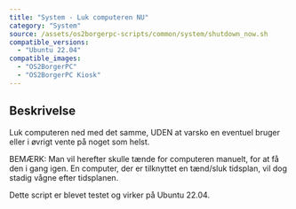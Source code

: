 ```yaml
---
title: "System - Luk computeren NU"
category: "System"
source: /assets/os2borgerpc-scripts/common/system/shutdown_now.sh
compatible_versions: 
  - "Ubuntu 22.04"
compatible_images:
  - "OS2BorgerPC"
  - "OS2BorgerPC Kiosk"
---
```


## Beskrivelse
Luk computeren ned med det samme, UDEN at varsko en eventuel bruger eller i øvrigt vente på noget som helst.

BEMÆRK: 
Man vil herefter skulle tænde for computeren manuelt, for at få den i gang igen. 
En computer, der er tilknyttet en tænd/sluk tidsplan, vil dog stadig vågne efter tidsplanen.

Dette script er blevet testet og virker på Ubuntu 22.04.